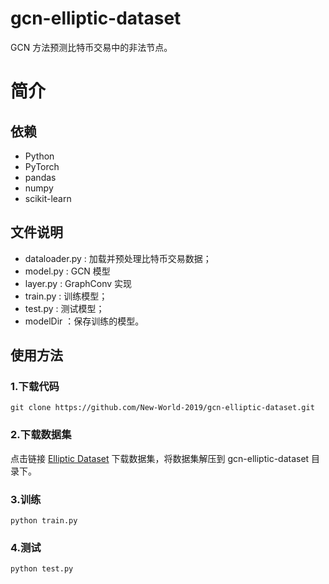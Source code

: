 # gcn-elliptic-dataset
GCN 方法预测比特币交易中的非法节点。

# 简介
## 依赖
- Python
- PyTorch
- pandas
- numpy
- scikit-learn

## 文件说明
- dataloader.py : 加载并预处理比特币交易数据；
- model.py : GCN 模型
- layer.py : GraphConv 实现
- train.py : 训练模型；
- test.py : 测试模型；
- modelDir ：保存训练的模型。

## 使用方法
### 1.下载代码
```
git clone https://github.com/New-World-2019/gcn-elliptic-dataset.git
```
### 2.下载数据集
点击链接 [Elliptic Dataset](https://www.kaggle.com/ellipticco/elliptic-data-set#elliptic_bitcoin_dataset.zip) 下载数据集，将数据集解压到 gcn-elliptic-dataset 目录下。
### 3.训练
```
python train.py
```
### 4.测试
```
python test.py
```
